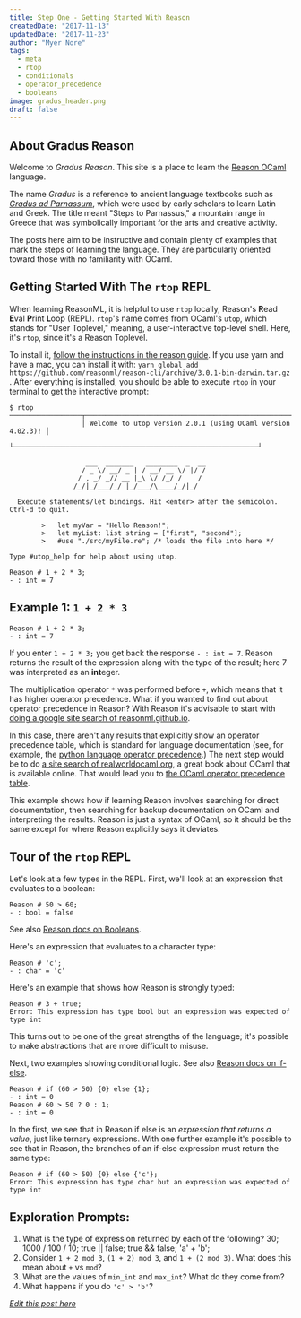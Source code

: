 ```yaml
---
title: Step One - Getting Started With Reason
createdDate: "2017-11-13"
updatedDate: "2017-11-23"
author: "Myer Nore"
tags:
  - meta
  - rtop
  - conditionals
  - operator_precedence
  - booleans
image: gradus_header.png
draft: false
---
```


## About Gradus Reason

Welcome to _Gradus Reason_. This site is a place to learn the [Reason OCaml](https://reasonml.github.io/) 
language.

The name _Gradus_ is a reference to ancient language textbooks such as 
[_Gradus ad Parnassum_](https://en.wikipedia.org/wiki/Gradus_ad_Parnassum), which were used 
by early scholars to learn Latin and Greek. The title meant 
"Steps to Parnassus," a mountain range in Greece that was symbolically important for 
the arts and creative activity.

The posts here aim to be instructive and contain plenty of examples that mark the 
steps of learning the language. They are particularly oriented toward those with 
no familiarity with OCaml.

## Getting Started With The `rtop` REPL

When learning ReasonML, it is helpful to use `rtop` locally, 
Reason's **R**ead **E**val **P**rint **L**oop (REPL). `rtop`'s name comes from 
OCaml's `utop`, which stands for "User Toplevel," meaning, a user-interactive 
top-level shell. Here, it's `rtop`, since it's a Reason Toplevel.

To install it, [follow the instructions in the reason guide](https://reasonml.github.io/guide/editor-tools/global-installation/#recommended-through-npmyarn). If you 
use yarn and have a mac, you can install it with: 
`yarn global add https://github.com/reasonml/reason-cli/archive/3.0.1-bin-darwin.tar.gz`
. After everything is installed, you should be able to execute `rtop` in your terminal to get
the interactive prompt:

    $ rtop
    ──────────────────┬─────────────────────────────────────────────────────────────┬──────────────────
                      │ Welcome to utop version 2.0.1 (using OCaml version 4.02.3)! │
                      └─────────────────────────────────────────────────────────────┘

                       ___  _______   ________  _  __
                      / _ \/ __/ _ | / __/ __ \/ |/ /
                     / , _/ _// __ |_\ \/ /_/ /    /
                    /_/|_/___/_/ |_/___/\____/_/|_/

      Execute statements/let bindings. Hit <enter> after the semicolon. Ctrl-d to quit.

            >   let myVar = "Hello Reason!";
            >   let myList: list string = ["first", "second"];
            >   #use "./src/myFile.re"; /* loads the file into here */

    Type #utop_help for help about using utop.

    Reason # 1 + 2 * 3;
    - : int = 7

## Example 1: `1 + 2 * 3`

    Reason # 1 + 2 * 3;
    - : int = 7

If you enter `1 + 2 * 3;` you get back the response `- : int = 7`.
Reason returns the result of the expression along with the type of the result; 
here 7 was interpreted as an **int**eger. 

The multiplication operator `*` was performed before `+`, which means that it has 
higher operator precedence. What if you wanted to find out about operator precedence 
in Reason? With Reason it's advisable to start with 
[doing a google site search of reasonml.github.io](https://www.google.com/search?q=site%3Areasonml.github.io+precedence&oq=site%3Areasonml.github.io+precedence).

In this case, there aren't any results that explicitly show an operator precedence table,
which is standard for language documentation (see, for example, the [python language operator precedence](https://docs.python.org/3/reference/expressions.html#operator-precedence).) The next step would be to 
do [a site search of realworldocaml.org](https://www.google.com/search?q=site%3Arealworldocaml.org+precedence&oq=site%3Arealworldocaml.org+precedence), a great book about OCaml that is available online. That would lead
you to [the OCaml operator precedence table](https://realworldocaml.org/v1/en/html/variables-and-functions.html#table2_1).

This example shows how if learning Reason involves searching for direct documentation, 
then searching for backup documentation on OCaml and interpreting the results. 
Reason is just a syntax of OCaml, so it should be the same except for where Reason 
explicitly says it deviates.

## Tour of the `rtop` REPL

Let's look at a few types in the REPL. First, we'll look at an expression that evaluates
to a boolean:

    Reason # 50 > 60;
    - : bool = false

See also [Reason docs on Booleans](https://reasonml.github.io/guide/language/boolean).

Here's an expression that evaluates to a character type: 

    Reason # 'c';
    - : char = 'c'

Here's an example that shows how Reason is strongly typed:

    Reason # 3 + true;
    Error: This expression has type bool but an expression was expected of type int

This turns out to be one of the great strengths of the language; it's possible to make
abstractions that are more difficult to misuse. 

Next, two examples showing conditional logic. See also [Reason docs on if-else](https://reasonml.github.io/guide/language/if-else).

    Reason # if (60 > 50) {0} else {1};
    - : int = 0                                                                                        
    Reason # 60 > 50 ? 0 : 1;
    - : int = 0                                                                                        

In the first, we see that in Reason if else is an _expression that returns a value_, 
just like ternary expressions. With one further example it's possible to see that 
in Reason, the branches of an if-else expression must return the same type: 

    Reason # if (60 > 50) {0} else {'c'};
    Error: This expression has type char but an expression was expected of type int

## Exploration Prompts:

1.  What is the type of expression returned by each of the following?
        30;
        1000 / 100 / 10;
        true || false;
        true && false;
        'a' + 'b';
2.  Consider `1 + 2 mod 3`, `(1 + 2) mod 3`, and `1 + (2 mod 3)`. What does this mean 
    about `+` vs `mod`?
3.  What are the values of `min_int` and `max_int`? What do they come from?
4.  What happens if you do `'c' > 'b'`?

_[Edit this post here](https://github.com/codekiln/gradus-reason/tree/master/data/steps/2017-11-12--getting-started/index.md)_
